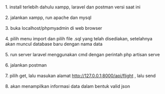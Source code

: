 <br>1. install terlebih dahulu xampp, laravel dan postman versi saat ini</br>
<br>2. jalankan xampp, run apache dan mysql</br>
<br>3. buka localhost/phpmyadmin di web browser</br>
<br>4. pilih menu import dan pilih file .sql yang telah disediakan, setelahnya akan muncul database baru dengan nama data</br>
<br>5. run server laravel menggunakan cmd dengan perintah php artisan serve</br>
<br>6. jalankan postman</br>
<br>7. pilih get, lalu masukan alamat http://127.0.0.1:8000/api/flight , lalu send</br>
<br>8. akan menampilkan informasi data dalam bentuk valid json</br>
